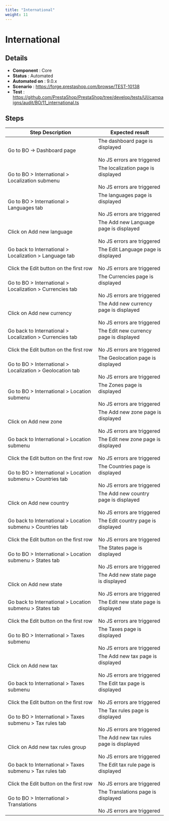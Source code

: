 ```yaml
---
title: "International"
weight: 11
---
```


# International
## Details
* **Component** : Core
* **Status** : Automated
* **Automated on** : 9.0.x
* **Scenario** : https://forge.prestashop.com/browse/TEST-10138
* **Test** : https://github.com/PrestaShop/PrestaShop/tree/develop/tests/UI/campaigns/audit/BO/11_international.ts

## Steps
| Step Description | Expected result |
| ----- | ----- |
| Go to BO -> Dashboard page | The dashboard page is displayed<br><br>No JS errors are triggered |
| Go to BO > International > Localization submenu | The localization page is displayed<br><br>No JS errors are triggered |
| Go to BO > International > Languages tab | The languages page is displayed<br><br>No JS errors are triggered |
| Click on Add new language | The Add new Language page is displayed<br><br>No JS errors are triggered |
| Go back to International > Localization > Language tab <br><br>Click the Edit button on the first row | The Edit Language page is displayed<br><br>No JS errors are triggered |
| Go to BO > International > Localization > Currencies tab | The Currencies page is displayed<br><br>No JS errors are triggered |
| Click on Add new currency | The Add new currency page is displayed<br><br>No JS errors are triggered |
| Go back to International > Localization > Currencies tab<br><br>Click the Edit button on the first row | The Edit new currency page is displayed<br><br>No JS errors are triggered |
| Go to BO > International > Localization > Geolocation tab | The Geolocation page is displayed<br><br>No JS errors are triggered |
| Go to BO > International > Location submenu | The Zones page is displayed<br><br>No JS errors are triggered |
| Click on Add new zone | The Add new zone page is displayed<br><br>No JS errors are triggered |
| Go back to International > Location submenu<br><br>Click the Edit button on the first row | The Edit new zone page is displayed<br><br>No JS errors are triggered |
| Go to BO > International > Location submenu > Countries tab | The Countries page is displayed<br><br>No JS errors are triggered |
| Click on Add new country | The Add new country page is displayed<br><br>No JS errors are triggered |
| Go back to International > Location submenu > Countries tab<br><br>Click the Edit button on the first row | The Edit country page is displayed<br><br>No JS errors are triggered |
| Go to BO > International > Location submenu > States tab | The States page is displayed<br><br>No JS errors are triggered |
| Click on Add new state | The Add new state page is displayed<br><br>No JS errors are triggered |
| Go back to International > Location submenu > States tab<br><br>Click the Edit button on the first row | The Edit new state page is displayed<br><br>No JS errors are triggered |
| Go to BO > International > Taxes submenu | The Taxes page is displayed<br><br>No JS errors are triggered |
| Click on Add new tax | The Add new tax page is displayed<br><br>No JS errors are triggered |
| Go back to International > Taxes submenu<br><br>Click the Edit button on the first row | The Edit tax page is displayed<br><br>No JS errors are triggered |
| Go to BO > International > Taxes submenu > Tax rules tab | The Tax rules page is displayed<br><br>No JS errors are triggered |
| Click on Add new tax rules group | The Add new tax rules page is displayed<br><br>No JS errors are triggered |
| Go back to International > Taxes submenu > Tax rules tab<br><br>Click the Edit button on the first row | The Edit tax rule page is displayed<br><br>No JS errors are triggered |
| Go to BO > International > Translations | The Translations page is displayed<br><br>No JS errors are triggered |
